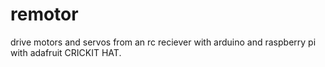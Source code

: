 # remotor
 drive motors and servos from an rc reciever with arduino and raspberry pi with adafruit CRICKIT HAT.
